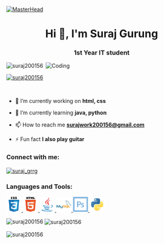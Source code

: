 [![MasterHead]([https://external-content.duckduckgo.com/iu/?u=https%3A%2F%2Fc.tenor.com%2FViTJnMMosLQAAAAC%2Fanime-typing.gif&f=1&nofb=1&ipt=c1276d17fbbc09d53fa746d552524f2eb5e15a0b342dcc5018403db43ab3bab2&ipo=images)](https://rishavchanda.io](https://i.pinimg.com/originals/0b/5c/c0/0b5cc024841accd9a31a7b2daeb0e57b.gif))
<h1 align="center">Hi 👋, I'm Suraj Gurung</h1>
<h3 align="center">1st Year IT student</h3>
<img align="right" alt="Coding" width="400" src="https://media3.giphy.com/media/QHE5gWI0QjqF2/giphy.gif?cid=ecf05e47n9hil36iu8mmc5fty6tc0zualiclewpf2iogp4uz&rid=giphy.gif&ct=g”>

<p align="left"> <img src="https://komarev.com/ghpvc/?username=suraj200156&label=Profile%20views&color=0e75b6&style=flat" alt="suraj200156" /> </p>

<p align="left"> <a href="https://github.com/ryo-ma/github-profile-trophy"><img src="https://github-profile-trophy.vercel.app/?username=suraj200156" alt="suraj200156" /></a> </p>

<p align="left"> <a href="https://twitter.com/" target="blank"><img src="https://img.shields.io/twitter/follow/?logo=twitter&style=for-the-badge" alt="" /></a> </p>

- 🔭 I’m currently working on **html, css**

- 🌱 I’m currently learning **java, python**

- 📫 How to reach me **surajwork200156@gmail.com**

- ⚡ Fun fact **I also play guitar**

<h3 align="left">Connect with me:</h3>
<p align="left">
<a href="https://instagram.com/suraj_grrg" target="blank"><img align="center" src="https://raw.githubusercontent.com/rahuldkjain/github-profile-readme-generator/master/src/images/icons/Social/instagram.svg" alt="suraj_grrg" height="30" width="40" /></a>
</p>

<h3 align="left">Languages and Tools:</h3>
<p align="left"> <a href="https://www.w3schools.com/css/" target="_blank" rel="noreferrer"> <img src="https://raw.githubusercontent.com/devicons/devicon/master/icons/css3/css3-original-wordmark.svg" alt="css3" width="40" height="40"/> </a> <a href="https://www.w3.org/html/" target="_blank" rel="noreferrer"> <img src="https://raw.githubusercontent.com/devicons/devicon/master/icons/html5/html5-original-wordmark.svg" alt="html5" width="40" height="40"/> </a> <a href="https://www.java.com" target="_blank" rel="noreferrer"> <img src="https://raw.githubusercontent.com/devicons/devicon/master/icons/java/java-original.svg" alt="java" width="40" height="40"/> </a> <a href="https://www.mysql.com/" target="_blank" rel="noreferrer"> <img src="https://raw.githubusercontent.com/devicons/devicon/master/icons/mysql/mysql-original-wordmark.svg" alt="mysql" width="40" height="40"/> </a> <a href="https://www.photoshop.com/en" target="_blank" rel="noreferrer"> <img src="https://raw.githubusercontent.com/devicons/devicon/master/icons/photoshop/photoshop-line.svg" alt="photoshop" width="40" height="40"/> </a> <a href="https://www.python.org" target="_blank" rel="noreferrer"> <img src="https://raw.githubusercontent.com/devicons/devicon/master/icons/python/python-original.svg" alt="python" width="40" height="40"/> </a> </p>

<p><img align="left" src="https://github-readme-stats.vercel.app/api/top-langs?username=suraj200156&show_icons=true&locale=en&layout=compact" alt="suraj200156" /></p>

<p>&nbsp;<img align="center" src="https://github-readme-stats.vercel.app/api?username=suraj200156&show_icons=true&locale=en" alt="suraj200156" /></p>

<p><img align="center" src="https://github-readme-streak-stats.herokuapp.com/?user=suraj200156&" alt="suraj200156" /></p>


